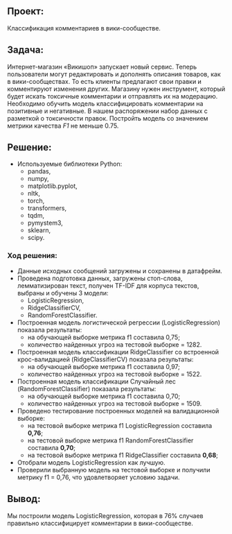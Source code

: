 ## Проект:

Классификация комментариев в вики-сообществе.

## Задача:

Интернет-магазин «Викишоп» запускает новый сервис. Теперь пользователи могут редактировать и дополнять описания товаров, как в вики-сообществах. То есть клиенты предлагают свои правки и комментируют изменения других. Магазину нужен инструмент, который будет искать токсичные комментарии и отправлять их на модерацию. 
Необходимо обучить модель классифицировать комментарии на позитивные и негативные. В нашем распоряжении набор данных с разметкой о токсичности правок.
Постройть модель со значением метрики качества *F1* не меньше 0.75. 

## Решение:
- Используемые библиотеки Python:
  - pandas,
  - numpy,
  - matplotlib.pyplot,
  - nltk,
  - torch,
  - transformers,
  - tqdm,
  - pymystem3,
  - sklearn,
  - scipy.

### Ход решения:

- Данные исходных сообщений загружены и сохранены в датафрейм.
- Проведена подготовка данных, загружены стоп-слова, лемматизирован текст, получен TF-IDF для корпуса текстов, выбраны и обучены 3 модели:
    - LogisticRegression,
    - RidgeClassifierCV,
    - RandomForestClassifier.
- Построенная модель логистической регрессии (LogisticRegression) показала результаты:
    - на обучающей выборке метрика f1 составила 0,75;
    - количество найденных угроз на тестовой выборке = 1282.
- Построенная модель классификации RidgeClassifier со встроенной крос-валидацией (RidgeClassifierCV) показала результаты:
    - на обучающей выборке метрика f1 составила 0,97;
    - количество найденных угроз на тестовой выборке = 1522.   
- Построенная модель классификации Случайный лес (RandomForestClassifier) показала результаты:
    - на обучающей выборке метрика f1 составила 0,70;
    - количество найденных угроз на тестовой выборке = 1509.  
- Проведено тестирование построенных моделей на валидационной выборке:
    - на тестовой выборке метрика f1 LogisticRegression составила **0,76**;
    - на тестовой выборке метрика f1 RandomForestClassifier составила **0,70**;    
    - на тестовой выборке метрика f1 RidgeClassifier составила **0,68**;
- Отобрали модель LogisticRegression как лучшую.  
- Проверили выбранную модель на тестовой выборке и получили метрику f1 = 0,76, что удовлетворяет условию задачи.

## Вывод:

Мы построили модель LogisticRegression, которая в 76% случаев правильно классифицирует комментарии в вики-сообществе.
